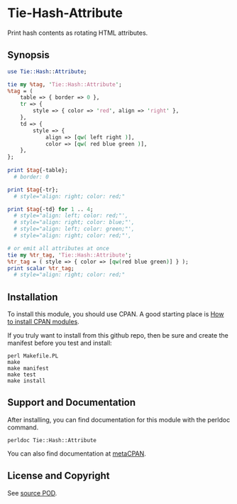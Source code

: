 Tie-Hash-Attribute
==================
Print hash contents as rotating HTML attributes.

Synopsis
--------
```perl
use Tie::Hash::Attribute;

tie my %tag, 'Tie::Hash::Attribute';
%tag = (
    table => { border => 0 },
    tr => {
        style => { color => 'red', align => 'right' },
    },
    td => {
        style => {
            align => [qw( left right )],
            color => [qw( red blue green )],
    },
};
 
print $tag{-table};
  # border: 0

print $tag{-tr};
  # style="align: right; color: red;"

print $tag{-td} for 1 .. 4;
  # style="align: left; color: red;"',
  # style="align: right; color: blue;"',
  # style="align: left; color: green;"',
  # style="align: right; color: red;"',

# or emit all attributes at once
tie my %tr_tag, 'Tie::Hash::Attribute';
%tr_tag = ( style => { color => [qw(red blue green)] } );
print scalar %tr_tag;
  # style="align: right; color: red;"
```

Installation
------------
To install this module, you should use CPAN. A good starting
place is [How to install CPAN modules](http://www.cpan.org/modules/INSTALL.html).

If you truly want to install from this github repo, then
be sure and create the manifest before you test and install:
```
perl Makefile.PL
make
make manifest
make test
make install
```

Support and Documentation
-------------------------
After installing, you can find documentation for this module with the
perldoc command.
```
perldoc Tie::Hash::Attribute
```
You can also find documentation at [metaCPAN](https://metacpan.org/pod/Tie::Hash::Attribute).

License and Copyright
---------------------
See [source POD](/lib/Tie/Hash/Attribute.pm).
